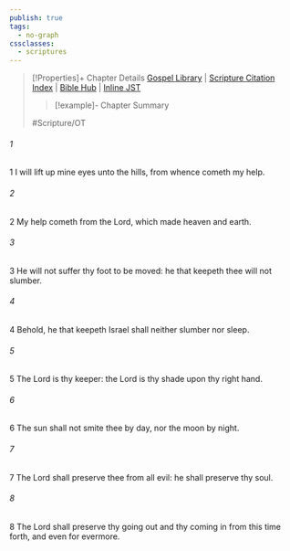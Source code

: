 ```yaml
---
publish: true
tags:
  - no-graph
cssclasses:
  - scriptures
---
```

>[!Properties]+ Chapter Details
>[Gospel Library](https://churchofjesuschrist.org/study/scriptures/ot/ps/121?lang=eng)    |    [Scripture Citation Index](https://scriptures.byu.edu/#07779::c07779)    |    [Bible Hub](https://biblehub.com/psalms/121.htm)    |    [Inline JST](https://scripturetoolbox.com/html/ic/Psalms/121.html)
>>[!example]- Chapter Summary
>> 
> 
>
>#Scripture/OT
###### 1
1 I will lift up mine eyes unto the hills, from whence cometh my help.
###### 2
2 My help cometh from the Lord, which made heaven and earth.
###### 3
3 He will not suffer thy foot to be moved: he that keepeth thee will not slumber.
###### 4
4 Behold, he that keepeth Israel shall neither slumber nor sleep.
###### 5
5 The Lord is thy keeper: the Lord is thy shade upon thy right hand.
###### 6
6 The sun shall not smite thee by day, nor the moon by night.
###### 7
7 The Lord shall preserve thee from all evil: he shall preserve thy soul.
###### 8
8 The Lord shall preserve thy going out and thy coming in from this time forth, and even for evermore.
